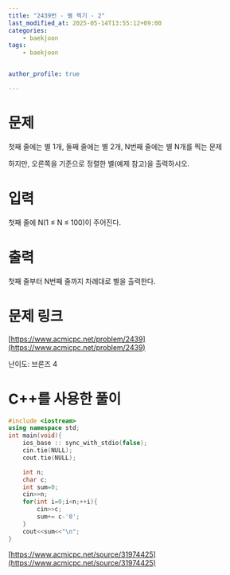 ```yaml
---
title: "2439번 - 별 찍기 - 2"
last_modified_at: 2025-05-14T13:55:12+09:00
categories:
    - baekjoon
tags:
    - baekjoon


author_profile: true

---
```

# 문제
첫째 줄에는 별 1개, 둘째 줄에는 별 2개, N번째 줄에는 별 N개를 찍는 문제

하지만, 오른쪽을 기준으로 정렬한 별(예제 참고)을 출력하시오.
# 입력
첫째 줄에 N(1 ≤ N ≤ 100)이 주어진다.
# 출력
첫째 줄부터 N번째 줄까지 차례대로 별을 출력한다.

# 문제 링크
[https://www.acmicpc.net/problem/2439](https://www.acmicpc.net/problem/2439)

난이도: 브론즈 4

# C++를 사용한 풀이

```cpp
#include <iostream>
using namespace std;
int main(void){
    ios_base :: sync_with_stdio(false); 
    cin.tie(NULL); 
    cout.tie(NULL);

    int n;
    char c;
    int sum=0;
    cin>>n;
    for(int i=0;i<n;++i){
        cin>>c;
        sum+= c-'0';
    }
    cout<<sum<<"\n";
}
```

[https://www.acmicpc.net/source/31974425](https://www.acmicpc.net/source/31974425)